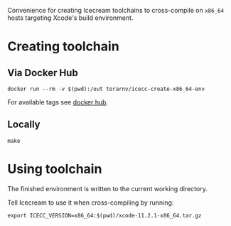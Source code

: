 Convenience for creating Icecream toolchains to cross-compile
on `x86_64` hosts targeting Xcode's build environment.

# Creating toolchain

## Via Docker Hub

`docker run --rm -v $(pwd):/out torarnv/icecc-create-x86_64-env`

For available tags see [docker hub](https://hub.docker.com/r/torarnv/icecc-create-x86_64-env/tags).

## Locally

`make`

# Using toolchain

The finished environment is written to the current working directory.

Tell Icecream to use it when cross-compiling by running:

`export ICECC_VERSION=x86_64:$(pwd)/xcode-11.2.1-x86_64.tar.gz`
